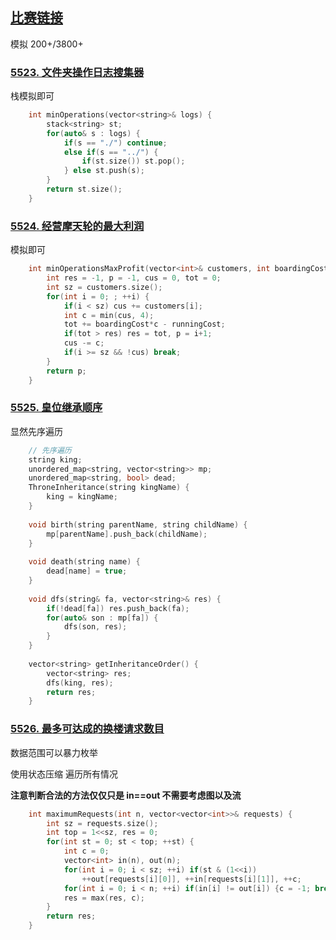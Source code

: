 ## [比赛链接](https://leetcode.cn/contest/weekly-contest-208/)

模拟 200+/3800+

### [5523. 文件夹操作日志搜集器](https://leetcode.cn/problems/crawler-log-folder/)

栈模拟即可

```c++
    int minOperations(vector<string>& logs) {
        stack<string> st;
        for(auto& s : logs) {
            if(s == "./") continue;
            else if(s == "../") {
                if(st.size()) st.pop();
            } else st.push(s);
        }
        return st.size();
    }
```


### [5524. 经营摩天轮的最大利润](https://leetcode.cn/problems/maximum-profit-of-operating-a-centennial-wheel/)

模拟即可

```c++
    int minOperationsMaxProfit(vector<int>& customers, int boardingCost, int runningCost) {
        int res = -1, p = -1, cus = 0, tot = 0;
        int sz = customers.size();
        for(int i = 0; ; ++i) {
            if(i < sz) cus += customers[i];
            int c = min(cus, 4);
            tot += boardingCost*c - runningCost;
            if(tot > res) res = tot, p = i+1;
            cus -= c;
            if(i >= sz && !cus) break;
        }
        return p; 
    }
```

### [5525. 皇位继承顺序](https://leetcode.cn/problems/throne-inheritance/)

显然先序遍历

```c++
    // 先序遍历
    string king;
    unordered_map<string, vector<string>> mp;
    unordered_map<string, bool> dead;
    ThroneInheritance(string kingName) {
        king = kingName;
    }
    
    void birth(string parentName, string childName) {
        mp[parentName].push_back(childName);
    }
    
    void death(string name) {
        dead[name] = true;
    }
    
    void dfs(string& fa, vector<string>& res) {
        if(!dead[fa]) res.push_back(fa);
        for(auto& son : mp[fa]) {
            dfs(son, res);
        }
    }
    
    vector<string> getInheritanceOrder() {
        vector<string> res;
        dfs(king, res);
        return res;
    }
```

### [5526. 最多可达成的换楼请求数目](https://leetcode.cn/problems/maximum-number-of-achievable-transfer-requests/)

数据范围可以暴力枚举

使用状态压缩 遍历所有情况

**注意判断合法的方法仅仅只是 in==out 不需要考虑图以及流**

```c++
    int maximumRequests(int n, vector<vector<int>>& requests) {
        int sz = requests.size();
        int top = 1<<sz, res = 0;
        for(int st = 0; st < top; ++st) {
            int c = 0;
            vector<int> in(n), out(n);
            for(int i = 0; i < sz; ++i) if(st & (1<<i))
                ++out[requests[i][0]], ++in[requests[i][1]], ++c;
            for(int i = 0; i < n; ++i) if(in[i] != out[i]) {c = -1; break;}
            res = max(res, c);
        }
        return res;
    }
```
